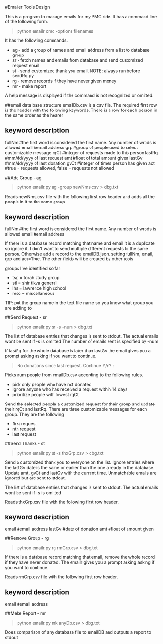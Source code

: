 #Emailer Tools Design

This is a program to manage emails for my PMC ride. It has a command line of the following form.

>python emailr cmd -options filenames

It has the following commands.

* ag - add a group of names and email address from a list to database group
* sr - fetch names and emails from database and send customized request email
* st - send customized thank you email. NOTE: always run before sendRq.py
* rg - remove records if they have never given money
* mr - make report

A help message is displayed if the command is not recognized or omitted.

##email data base structure
emailDb.csv is a csv file. The required first row is the header with the following keywords. There is a row for each person in the same order as the hearer

keyword  description
-------------------------------------------------------------------------------------
fullNm   #the first word is considered the first name. Any number of wrods is allowed
email    #email address
grp      #group of people used to select customizable message
rqCt     #integer of requests made to this person
lastRq   #mm/dd/yyyy of last request
amt      #float of total amount given
lastGv   #mm/dd/yyyy of last donation
gvCt     #integer of times person has given
act      #true = requests allowed, false = requests not allowed

##Add Group - ag
>python emailr.py ag -group newNms.csv > dbg.txt

Reads newNms.csv file with the following first row header and adds all the people in it to the same group

keyword  description
-------------------------------------------------------------------------------------
fullNm   #the first word is considered the first name. Any number of wrods is allowed
email    #email address

If there is a database record matching that name and email it is a duplicate so ignore it. I don't want to send multiple different requests to the same person. Otherwise add a record to the emailDB.json, setting fullNm, email, grp and act=True. The other fields will be created by other tools 

groups I've identified so far 
* tsg = torah study group
* stl = shir tikva general
* lhs = lawrence high school
* msc = miscellaneous

TIP: put the group name in the text file name so you know what group you are adding to

##Send Request - sr
>python emailr.py sr -s -num > dbg.txt

The list of database entries that changes is sent to stdout.
The actual emails wont be sent if -s is omitted
The number of emails sent is specified by -num

If lastRq for the whole database is later than lastGv the email gives you a prompt asking asking if you want to continue.

>No donations since last request. Continue Y/n? :

Picks num people from emailDb.csv according to the following rules.
* pick only people who have not donated
* Ignore anyone who has received a request within 14 days
* prioritize people with lowest rqCt

Send the selected people a customized request for their group and update their rqCt and lastRq. There are three customizable messages for each group. They are the following

* first request
* nth request
* last request 

##Send Thanks - st
>python emailr.py st -s thxGrp.csv > dbg.txt

Send a customized thank you to everyone on the list. Ignore entries where the lastGv date is the same or earlier than the one already in the database. Update amt, gvCt and lastGv with the current time. Unmatchable emails are ignored but are sent to stdout.

The list of database entries that changes is sent to stdout.
The actual emails wont be sent if -s is omitted

Reads thxGrp.csv file with the following first row header.

keyword  description
-------------------------------------------------------------------------------------
email    #email address
lastGv   #date of donation
amt      #float of amount given


##Remove Group - rg
>python emailr.py rg rmGrp.csv > dbg.txt

If there is a database record matching that email, remove the whole record if they have never donated.
The emailr gives you a prompt asking asking if you want to continue.

Reads rmGrp.csv file with the following first row header.

keyword  description
-------------------------------------------------------------------------------------
email    #email address

##Meke Report - mr
>python emailr.py mk anyDb.csv > dbg.txt

Does comparison of any  database file to emailDB and outputs a report to stdout
